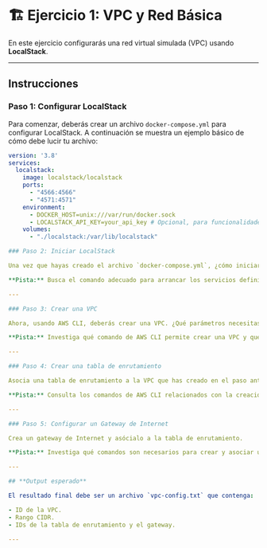 # 🏗 Ejercicio 1: VPC y Red Básica

En este ejercicio configurarás una red virtual simulada (VPC) usando **LocalStack**.

---

## **Instrucciones**

### Paso 1: Configurar LocalStack

Para comenzar, deberás crear un archivo `docker-compose.yml` para configurar LocalStack. A continuación se muestra un ejemplo básico de cómo debe lucir tu archivo:

```yaml
version: '3.8'
services:
  localstack:
    image: localstack/localstack
    ports:
      - "4566:4566"
      - "4571:4571"
    environment:
      - DOCKER_HOST=unix:///var/run/docker.sock
      - LOCALSTACK_API_KEY=your_api_key # Opcional, para funcionalidades avanzadas
    volumes:
      - "./localstack:/var/lib/localstack"

### Paso 2: Iniciar LocalStack

Una vez que hayas creado el archivo `docker-compose.yml`, ¿cómo iniciarías el servicio LocalStack en segundo plano?

**Pista:** Busca el comando adecuado para arrancar los servicios definidos en el archivo `docker-compose.yml`.

---

### Paso 3: Crear una VPC

Ahora, usando AWS CLI, deberás crear una VPC. ¿Qué parámetros necesitas para crear una VPC? Piensa en el rango CIDR.

**Pista:** Investiga qué comando de AWS CLI permite crear una VPC y qué parámetros necesita.

---

### Paso 4: Crear una tabla de enrutamiento

Asocia una tabla de enrutamiento a la VPC que has creado en el paso anterior. 

**Pista:** Consulta los comandos de AWS CLI relacionados con la creación de tablas de enrutamiento.

---

### Paso 5: Configurar un Gateway de Internet

Crea un gateway de Internet y asócialo a la tabla de enrutamiento.

**Pista:** Investiga qué comandos son necesarios para crear y asociar un gateway de Internet a una VPC.

---

## **Output esperado**

El resultado final debe ser un archivo `vpc-config.txt` que contenga:

- ID de la VPC.
- Rango CIDR.
- IDs de la tabla de enrutamiento y el gateway.

---
